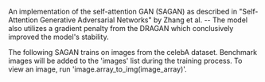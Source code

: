 An implementation of the self-attention GAN (SAGAN) as described in "Self-Attention Generative Adversarial Networks" by Zhang et al. -- The model also utilizes a gradient penalty from the DRAGAN which conclusively improved the model's stability.

The following SAGAN trains on images from the celebA dataset. Benchmark images will be added to the 'images' list during the training process. To view an image, run 'image.array_to_img(image_array)'.
